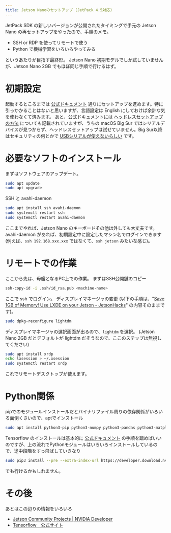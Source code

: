 ```yaml
---
title: Jetson Nanoのセットアップ (JetPack 4.5対応)
---
```


JetPack SDK の新しいバージョンが公開されたタイミングで手元の Jetson Nano の再セットアップをやったので、手順のメモ。

* SSH or RDP を使ってリモートで使う
* Python で機械学習をいろいろやってみる

というあたりが目指す最終形。
Jetson Nano 初期モデルでしか試していませんが、Jetson Nano 2GB でもほぼ同じ手順で行けるはず。

# 初期設定

起動するところまでは [公式ドキュメント](https://developer.nvidia.com/embedded/learn/get-started-jetson-nano-devkit "Getting Started with Jetson Nano Developer Kit") 通りにセットアップを進めます。特に引っかかることはないと思いますが、言語設定は English にしておけば余計な気を使わなくて済みます。
あと、公式ドキュメントには [ヘッドレスセットアップの方法](https://developer.nvidia.com/embedded/learn/get-started-jetson-nano-devkit#setup-headless "Initial Setup Headless Mode") についても記載されていますが、うちの macOS Big Sur ではシリアルデバイスが見つからず、ヘッドレスセットアップは試せていません。Big Sur以降はセキュリティの何とかで [USBシリアルが使えないらしい](https://infornography.blue/mac/macos-big-sur-and-kext/ "あまり知られていないmacOS Big Sur以降で利用不可になるkext | INFORNOGRAPHY") です。

# 必要なソフトのインストール

まずはソフトウェアのアップデート。

```bash
sudo apt update
sudo apt upgrade
```

SSH と avahi-daemon

```bash
sudo apt install ssh avahi-daemon
sudo systemctl restart ssh
sudo systemctl restart avahi-daemon
```

ここまでやれば、Jetson Nano のキーボードその他は外しても大丈夫です。
avahi-daemon があれば、初期設定中に設定したマシン名でログインできます (例えば、`ssh 192.168.xxx.xxx` ではなくて、`ssh jetson` みたいな感じ)。

# リモートでの作業

ここから先は、母艦となるPC上での作業。
まずはSSH公開鍵のコピー

```bash
ssh-copy-id -i .ssh/id_rsa.pub <machine-name>
```

ここで ssh でログイン。
ディスプレイマネージャの変更 (以下の手順は、"[Save 1GB of Memory! Use LXDE on your Jetson - JetsonHacks](https://www.jetsonhacks.com/2020/11/07/save-1gb-of-memory-use-lxde-on-your-jetson/)" の内容そのままです)。

```bash
sudo dpkg-reconfigure lightdm
```

ディスプレイマネージャの選択画面が出るので、`lightdm` を選択。
(Jetson Nano 2GB だとデフォルトが lightdm だそうなので、ここのステップは無視してください)

```bash
sudo apt install xrdp
echo lxsession > ~/.xsession
sudo systemctl restart xrdp
```

これでリモートデスクトップが使えます。

# Python関係

pipでのモジュールインストールだとバイナリファイル周りの依存関係がいろいろ面倒くさいので、aptでインストール

```bash
sudo apt install python3-pip python3-numpy python3-pandas python3-matplotlib python3-sklearn python3-ipykernel
```

Tensorflow のインストールは基本的に [公式ドキュメント](https://docs.nvidia.com/deeplearning/frameworks/install-tf-jetson-platform/index.html "Installing TensorFlow For Jetson Platform :: NVIDIA Deep Learning Frameworks Documentation") の手順を踏めばいいのですが、上の流れでPythonモジュールはいろいろインストールしているので、途中段階をすっ飛ばしていきなり

```bash
sudo pip3 install --pre --extra-index-url https://developer.download.nvidia.com/compute/redist/jp/v45 tensorflow
```

でも行けるかもしれません。

# その後

あとはこの辺りの情報をいろいろ

* [Jetson Community Projects | NVIDIA Developer](https://developer.nvidia.com/embedded/community/jetson-projects)
* [Tensorflow　公式サイト](https://www.tensorflow.org/)